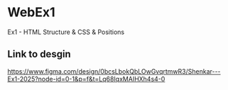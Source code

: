 # WebEx1
Ex1 - HTML Structure &amp; CSS &amp; Positions
## Link to desgin 
https://www.figma.com/design/0bcsLbokQbLOwGvqrtmwR3/Shenkar---Ex1-2025?node-id=0-1&p=f&t=Lq68IqxMAIHXh4s4-0
